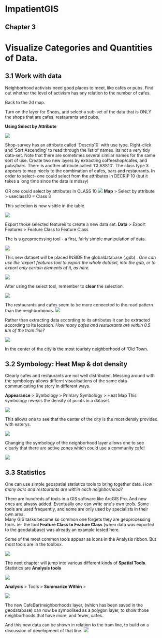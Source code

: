 
# ImpatientGIS

## Chapter 3
# Visualize Categories and Quantities of Data.

## 3.1 Work with data

Neighborhood activists need good places to meet, like cafes or pubs. Find out whether the level of activism has any relation to the number of cafes. 

Back to the 2d map. 

Turn on the layer for Shops, and select a sub-set of the data that is ONLY the shops that are cafes, restaurants and pubs.

**Using Select by Attribute**

![](SHOTS3/2select.png)

Shop-survey has an attribute called 'Descrip10' with use type. Right-click and 'Sort Ascending' to read through the list of names.  Its not a very tidy data-set. Note that there are sometimes several similar names for the same sort of use. Create two new layers by extracting coffeeshop/cafes, and pubs/bars. 
There is another attribute called 'CLASS10'. The class type 3 appears to map nicely to the combination of cafes, bars and restaurants. In order to select- one could select from the attributes in DECRIP 10   (but it takes a long time since the data is messy)

OR one could select by attributes in CLASS 10
![](SHOTS3/selectAttr2.png)
**Map** > Select by attribute > useclass10 = Class 3

This selection is now visible in the table.

![](SHOTS3/selection.png)

Export those selected features to create a new data set. 
**Data** > Export Features > Feature Class to Feature Class

The is a geoprocessing tool - a first, fairly simple manipulation of data.

![](SHOTS3/export.png)

This new dataset will be placed INSIDE the globaldatabase (.gdb) .  *One can use the 'export features tool to export the whole dataset, into the gdb, or to export only certain elements of it, as here.* 

![](SHOTS3/feature2feature.png)

After using the select tool, remember to **clear** the selection.

![](SHOTS3/2select.png)

The restaurants and cafes seem to be more connected to the road pattern than the neighborhoods.
![](SHOTS3/AllPubCafe.png)

Rather than extracting data according to its attributes it can be extracted according to its location. 
*How many cafes and restuarants are within 0.5 km of the tram line?*

![](withTramkm.png)


In the center of the city is the most touristy neighborhood of 'Old Town.  

## 3.2 Symbology: Heat Map & dot density

Clearly cafes and restaurants are not well distributed. Messing around with the symbology allows differnt visualisations of the same data- communicating the story in different ways.

**Appearance** > Symbology > Primary Symbology > Heat Map
This symbology reveals the density of points in a dataset. 

![](HeatMap.png)

This allows one to see that the center of the city is the most densly provided with eaterys. 

![](EdinHeatMap.png)

Changing the symbology of the neighborhood layer allows one to see clearly that there are active zones which could use a community cafe!

![](DotDensity.png)

## 3.3 Statistics

One can use simple geospatial statistics tools to bring together data. 
*How many bars and restaurants are within each neighborhood?*

There are hundreds of tools in a GIS software like ArcGIS Pro. And new ones are alwasy added. Eventually one can write one's own tools. Some tools are used frequently, and some are only used by specialists in their own area.  
Many GIS tasks become so common one forgets they are geoprocessing tools. 
ie- the tool **Feature Class to Feature Class** (when data was exported to the geodatabase) was already an example tested here. 

Some of the most common tools appear as icons in the Analysis ribbon. But most tools are in the toolbox. 

![](findTools.png)

The next chapter will jump into various different kinds of **Spatial Tools**.  Statistics are **Analysis tools**

![](toolbox.png)

**Analysis** > Tools > **Summarize Within** > 

![](Summarize.png)

The new CafeBar)neighborhoods layer, (which has been saved in the geodatabase) can now be symbolised as a polygon layer, to show those neighborhoods that have more, and fewer, cafes.

And this new data can be shown in relation to the tram line, to build on a discussion of development of that line. 
![](tramCafe.png)




